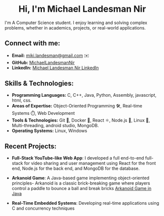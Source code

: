 <h1 align="center">Hi, I'm Michael Landesman Nir</h1>
I'm A Computer Science student. I enjoy learning and solving complex problems, whether in academics, projects, or real-world applications.

## Connect with me:
- **Email:** miki.landesman@gmail.com ✉️  
- **GitHub:** [MichaelLandesmanNir](https://github.com/MichaelLandesmanNir)  
- **LinkedIn:** [Michael Landesman Nir LinkedIn](https://www.linkedin.com/in/michael-landesman-nir) <img align="center" src="https://raw.githubusercontent.com/rahuldkjain/github-profile-readme-generator/master/src/images/icons/Social/linked-in-alt.svg" height="15" width="20" />

## Skills & Technologies:
- **Programming Languages:** C, C++, Java, Python, Assembly, javascript, html, css.
- **Areas of Expertise:** Object-Oriented Programming 🛠, Real-time Systems ⏱️, Web Development 
- **Tools & Technologies:** Git 🔄, Docker 🐳, React ⚛️, Node.js 🚀, Linux 🐧, Multi-threading, android studio, MongoDB.
- **Operating Systems:** Linux, Windows 

## Recent Projects:

   - **Full-Stack YouTube-like Web App**: I developed a full end-to-end full-stack for video sharing and user management using React for the front end, Node.js for the back end, and MongoDB for the database.
     
   - **Arkanoid Game**: A Java-based game implementing object-oriented principles- Arkanoid is a classic brick-breaking game where players control a paddle to bounce a ball and break bricks
  [Arkanoid Game in Java]()

   - **Real-Time Embedded Systems**: Developing real-time applications using C and concurrency techniques
